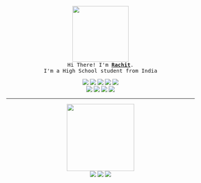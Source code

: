 <p align="center">
	<img src="https://64.media.tumblr.com/tumblr_ma7ytprFFC1rfjowdo1_500.gif" height="150px">
	<br>
	<samp>
		Hi There! I'm <b><a rel="nofollow noopener noreferrer" target="_blank" href="https://armoredvortex.github.io">Rachit</a></b>.
		<br>I'm a High School student from India<br>
	</samp>
</p>

<div align="center">
	<img src="https://img.shields.io/badge/JavaScript-323330?style=for-the-badge&logo=javascript&logoColor=F7DF1E">
	<img src="https://img.shields.io/badge/HTML5-E34F26?style=for-the-badge&logo=html5&logoColor=white">
	<img src="https://img.shields.io/badge/CSS3-1572B6?style=for-the-badge&logo=css3&logoColor=white">
	<img src="https://img.shields.io/badge/Node.js-339933?style=for-the-badge&logo=nodedotjs&logoColor=white">
	<img src="https://img.shields.io/badge/Python-FFD43B?style=for-the-badge&logo=python&logoColor=blue">
</div>
<div align="center">
	<img src="https://img.shields.io/badge/GIT-E44C30?style=for-the-badge&logo=git&logoColor=white">
	<img src="https://img.shields.io/badge/GitHub-100000?style=for-the-badge&logo=github&logoColor=white">
	<img src="https://img.shields.io/badge/Visual_Studio_Code-0078D4?style=for-the-badge&logo=visual%20studio%20code&logoColor=white">
	<img src="https://img.shields.io/badge/Arch_Linux-1793D1?style=for-the-badge&logo=arch-linux&logoColor=white">
</div>
<hr>
<div align="center">
	<img height="180em" src="https://github-readme-stats.vercel.app/api?username=ArmoredVortex&count_private=true&show_icons=true&theme=nord&border_color=000000" />
</div>
<div align="center">
	<a target="_blank" href="https://discord.com/users/armoredvortex"><img src="https://img.shields.io/badge/Discord-5865F2?style=for-the-badge&logo=discord&logoColor=white"></a>
	<a target="_blank" href="https://reddit.com/u/armoredvortex06"><img src="https://img.shields.io/badge/Reddit-FF4500?style=for-the-badge&logo=reddit&logoColor=white"></a>
	<a target="_blank" href="https://twitter.com/ArmoredVortex"><img src="https://img.shields.io/badge/Twitter-1DA1F2?style=for-the-badge&logo=twitter&logoColor=white"></a>
</div>


<!--
**ArmoredVortex/ArmoredVortex** is a ✨ _special_ ✨ repository because its `README.md` (this file) appears on your GitHub profile.

Here are some ideas to get you started:

- 🔭 I’m currently working on ...
- 🌱 I’m currently learning ...
- 👯 I’m looking to collaborate on ...
- 🤔 I’m looking for help with ...
- 💬 Ask me about ...
- 📫 How to reach me: ...
- 😄 Pronouns: ...
- ⚡ Fun fact: ...
-->
